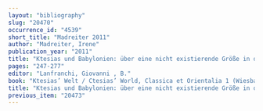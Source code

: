 ```yaml
---
layout: "bibliography"
slug: "20470"
occurrence_id: "4539"
short_title: "Madreiter 2011"
author: "Madreiter, Irene"
publication_year: "2011"
title: "Ktesias und Babylonien: über eine nicht existierende Größe in den Persika"
pages: "247-277"
editor: "Lanfranchi, Giovanni , B."
book: "Ktesias’ Welt / Ctesias’ World, Classica et Orientalia 1 (Wiesbaden)"
title: "Ktesias und Babylonien: über eine nicht existierende Größe in den Persika"
previous_item: "20473"
---
```

